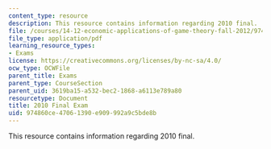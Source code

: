```yaml
---
content_type: resource
description: This resource contains information regarding 2010 final.
file: /courses/14-12-economic-applications-of-game-theory-fall-2012/974860ce47061390e909992a9c5bde8b_MIT14_12F12_Final_10.pdf
file_type: application/pdf
learning_resource_types:
- Exams
license: https://creativecommons.org/licenses/by-nc-sa/4.0/
ocw_type: OCWFile
parent_title: Exams
parent_type: CourseSection
parent_uid: 3619ba15-a532-bec2-1868-a6113e789a80
resourcetype: Document
title: 2010 Final Exam
uid: 974860ce-4706-1390-e909-992a9c5bde8b
---
```

This resource contains information regarding 2010 final.